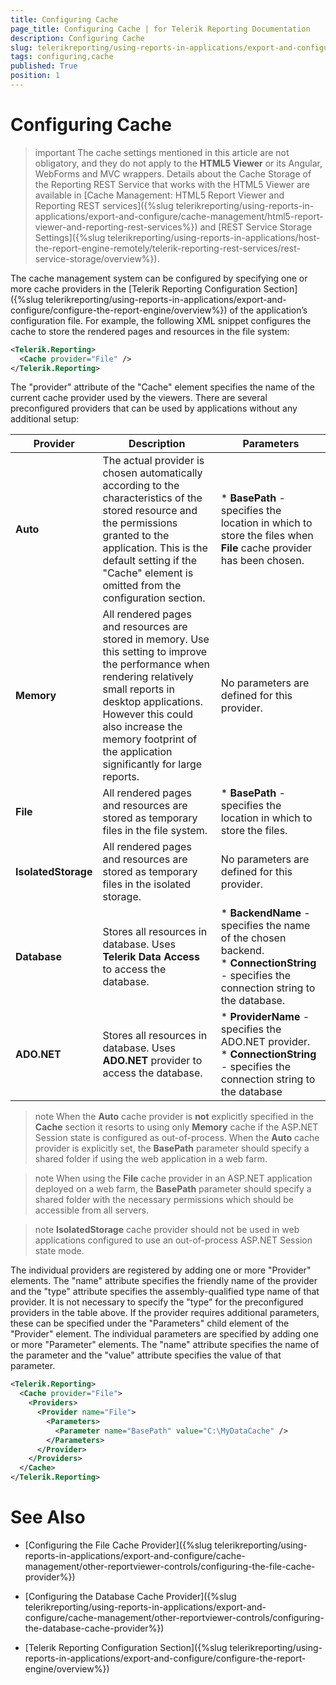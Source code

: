 ```yaml
---
title: Configuring Cache
page_title: Configuring Cache | for Telerik Reporting Documentation
description: Configuring Cache
slug: telerikreporting/using-reports-in-applications/export-and-configure/cache-management/other-reportviewer-controls/configuring-cache
tags: configuring,cache
published: True
position: 1
---
```


# Configuring Cache



>important The cache settings mentioned in this article are not obligatory, and they do not apply to the            __HTML5 Viewer__  or its Angular, WebForms and MVC wrappers. Details about the Cache Storage of the Reporting REST           Service that works with the HTML5 Viewer are available in           [Cache Management: HTML5 Report Viewer and Reporting REST services]({%slug telerikreporting/using-reports-in-applications/export-and-configure/cache-management/html5-report-viewer-and-reporting-rest-services%})           and [REST Service Storage Settings]({%slug telerikreporting/using-reports-in-applications/host-the-report-engine-remotely/telerik-reporting-rest-services/rest-service-storage/overview%}).         

The cache management system can be configured by specifying one or more cache providers in the [Telerik Reporting Configuration Section]({%slug telerikreporting/using-reports-in-applications/export-and-configure/configure-the-report-engine/overview%})         of the application’s configuration file. For example, the following XML snippet configures the cache to         store the rendered pages and resources in the file system:       

    
````xml
<Telerik.Reporting>
  <Cache provider="File" />
</Telerik.Reporting>
````

The "provider" attribute of the "Cache" element specifies the name of the current cache provider used by the viewers. There         are several preconfigured providers that can be used by applications without any additional setup:       

| Provider | Description | Parameters |
| ------ | ------ | ------ |
| __Auto__ |The actual provider is chosen automatically according to the characteristics of the stored resource and the permissions granted to               the application. This is the default setting if the "Cache" element is omitted from the configuration section.|*  __BasePath__ - specifies the location in which to store the files when __File__ cache provider has been chosen.|
| __Memory__ |All rendered pages and resources are stored in memory. Use this setting to improve the performance when rendering relatively small               reports in desktop applications. However this could also increase the memory footprint of the application significantly for large               reports.|No parameters are defined for this provider.|
| __File__ |All rendered pages and resources are stored as temporary files in the file system.|*  __BasePath__ - specifies the location in which to store the files.|
| __IsolatedStorage__ |All rendered pages and resources are stored as temporary files in the isolated storage.|No parameters are defined for this provider.|
| __Database__ |Stores all resources in database. Uses __Telerik Data Access__ to access the database.|*  __BackendName__ -  specifies the name of the chosen backend.<br/>*  __ConnectionString__ - specifies the connection string to the database.|
| __ADO.NET__ |Stores all resources in database. Uses __ADO.NET__ provider to access the database.|*  __ProviderName__ -  specifies the ADO.NET provider.<br/>*  __ConnectionString__ - specifies the connection string to the database|

>note When the  __Auto__  cache provider is  __not__  explicitly specified in the  __Cache__            section it resorts to using only  __Memory__  cache if the ASP.NET Session state is configured as out-of-process. When           the  __Auto__  cache provider is explicitly set, the  __BasePath__  parameter should specify a shared folder if           using the web application in a web farm.         

>note When using the  __File__  cache provider in an ASP.NET application deployed on a web farm, the            __BasePath__  parameter should specify a shared folder with the necessary permissions which should be           accessible from all servers.         

>note  __IsolatedStorage__  cache provider should not be used in web applications configured to use an out-of-process ASP.NET Session state mode.         

The individual providers are registered by adding one or more "Provider" elements. The "name" attribute specifies the friendly         name of the provider and the "type" attribute specifies the assembly-qualified type name of that provider. It is not necessary to         specify the "type" for the preconfigured providers in the table above. If the provider requires additional parameters, these can be         specified under the "Parameters" child element of the "Provider" element. The individual parameters are specified by adding one         or more "Parameter" elements. The "name" attribute specifies the name of the parameter and the "value" attribute specifies the value         of that parameter.       

    
````xml
<Telerik.Reporting>
  <Cache provider="File">
    <Providers>
      <Provider name="File">
        <Parameters>
          <Parameter name="BasePath" value="C:\MyDataCache" />
        </Parameters>
      </Provider>
    </Providers>
  </Cache>
</Telerik.Reporting>
````

# See Also

 * [Configuring the File Cache Provider]({%slug telerikreporting/using-reports-in-applications/export-and-configure/cache-management/other-reportviewer-controls/configuring-the-file-cache-provider%})

 * [Configuring the Database Cache Provider]({%slug telerikreporting/using-reports-in-applications/export-and-configure/cache-management/other-reportviewer-controls/configuring-the-database-cache-provider%})

 * [Telerik Reporting Configuration Section]({%slug telerikreporting/using-reports-in-applications/export-and-configure/configure-the-report-engine/overview%})
